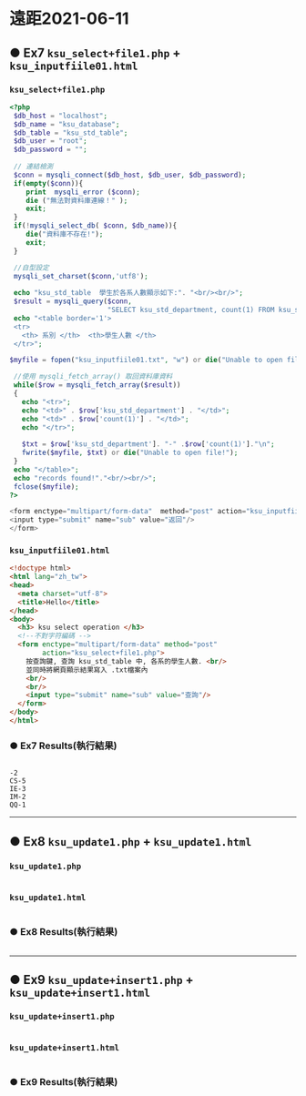 # 遠距2021-06-11
## ● Ex7 `ksu_select+file1.php` + `ksu_inputfiile01.html`
### `ksu_select+file1.php`
```php
<?php
 $db_host = "localhost";
 $db_name = "ksu_database";
 $db_table = "ksu_std_table";
 $db_user = "root";
 $db_password = "";
 
 // 連結檢測
 $conn = mysqli_connect($db_host, $db_user, $db_password);
 if(empty($conn)){
	print  mysqli_error ($conn);
    die ("無法對資料庫連線！" );
	exit;
 }  
 if(!mysqli_select_db( $conn, $db_name)){
	die("資料庫不存在!");
	exit;
 }  

 //自型設定  
 mysqli_set_charset($conn,'utf8');
      
 echo "ksu_std_table  學生於各系人數顯示如下:". "<br/><br/>";  
 $result = mysqli_query($conn,
                        "SELECT ksu_std_department, count(1) FROM ksu_std_table group by ksu_std_department");
 echo "<table border='1'>
 <tr>
   <th> 系別 </th>  <th>學生人數 </th> 
 </tr>";

$myfile = fopen("ksu_inputfiile01.txt", "w") or die("Unable to open file!");

 //使用 mysqli_fetch_array() 取回資料庫資料
 while($row = mysqli_fetch_array($result))
 {
   echo "<tr>";
   echo "<td>" . $row['ksu_std_department'] . "</td>";
   echo "<td>" . $row['count(1)'] . "</td>";
   echo "</tr>";
   
   $txt = $row['ksu_std_department']. "-" .$row['count(1)']."\n";
   fwrite($myfile, $txt) or die("Unable to open file!");
 }
 echo "</table>";
 echo "records found!"."<br/><br/>";
 fclose($myfile);
?> 

<form enctype="multipart/form-data"  method="post" action="ksu_inputfiile01.html">
<input type="submit" name="sub" value="返回"/>
</form>
```
### `ksu_inputfiile01.html`
```html
<!doctype html>
<html lang="zh_tw">
<head>
  <meta charset="utf-8">
  <title>Hello</title>
</head>
<body>
  <h3> ksu select operation </h3>
  <!--不對字符編碼 -->    
  <form enctype="multipart/form-data" method="post"     
        action="ksu_select+file1.php">
    按查詢鍵, 查詢 ksu_std_table 中, 各系的學生人數. <br/>
	並同時將網頁顯示結果寫入 .txt檔案內
    <br/>
	<br/>
    <input type="submit" name="sub" value="查詢"/>
  </form>
</body>
</html>
```
### ● Ex7 Results(執行結果)
![]()
```
-2
CS-5
IE-3
IM-2
QQ-1
```
---

## ● Ex8 `ksu_update1.php` + `ksu_update1.html`
### `ksu_update1.php`
```php

```
### `ksu_update1.html`
```html

```
### ● Ex8 Results(執行結果)
![]()

---

## ● Ex9 `ksu_update+insert1.php` + `ksu_update+insert1.html`
### `ksu_update+insert1.php`
```php

```
### `ksu_update+insert1.html`
```html

```
### ● Ex9 Results(執行結果)
![]()
